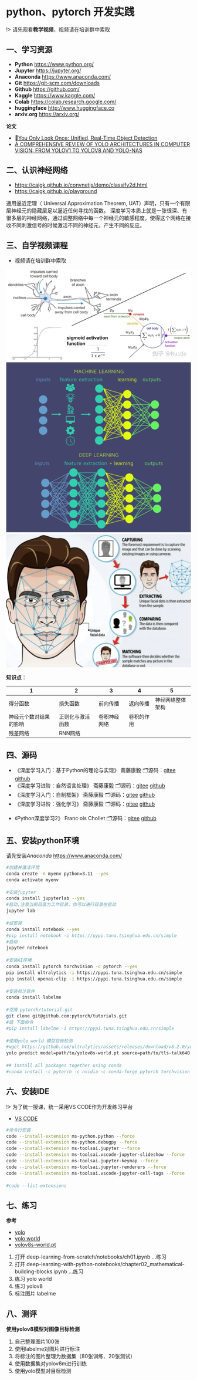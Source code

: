 # python、pytorch 开发实践

!> 请先观看**教学视频**，视频请在培训群中索取

## 一、学习资源

* **Python** <https://www.python.org/>
* **Jupyter** <https://jupyter.org/>
* **Anaconda** <https://www.anaconda.com/>
* **Git** <https://git-scm.com/downloads>
* **Github** <https://github.com/>
* **Kaggle** <https://www.kaggle.com/>
* **Colab**  <https://colab.research.google.com/>
* **huggingface** <http://www.huggingface.co>
* **arxiv.org** <https://arxiv.org/>

**论文**

* 🌷[You Only Look Once: Unified, Real-Time Object Detection](papers/arxiv.org.abs.1506.02640v5.pdf ':ignore')
* [A COMPREHENSIVE REVIEW OF YOLO ARCHITECTURES IN COMPUTER VISION: FROM YOLOV1 TO YOLOV8 AND YOLO-NAS](papers/arxiv.org.pdf.2304.00501v7.pdf ':ignore')

## 二、认识神经网络

* <https://caigk.github.io/convnetjs/demo/classify2d.html>
* <https://caigk.github.io/playground>

通用逼近定理（ Universal Approximation Theorem, UAT）声明，只有一个有限层神经元的隐藏层足以逼近任何寻找的函数。
深度学习本质上就是一张很深、有很多层的神经网络，通过调整网络中每一个神经元的敏感程度，使得这个网络在接收不同刺激信号的时候激活不同的神经元，产生不同的反应。

## 三、自学视频课程

* 视频请在培训群中索取

![神经元](images/nn.png)
![ml vs dl](images/ml_dl.png ':size=400')
![face](images/face.png ':size=400')

**知识点**：

| 1 | 2 | 3 | 4 | 5 |
| --- | ----------- | ----------- | ----------- | ----------- |
| 得分函数 | 损失函数 | 前向传播 | 返向传播 | 神经网络整体架构 |
| 神经元个数对结果的影响 | 正则化与激活函数 | 卷积神经网络 | 卷积的作用 |  |
| 残差网络 | RNN网络 |  |  |  |

## 四、源码

* 《深度学习入门：基于Python的理论与实现》 斋藤康毅 🗂️源码：[gitee](https://gitee.com/mirrors_oreilly-japan/deep-learning-from-scratch)  [github](https://github.com/oreilly-japan/deep-learning-from-scratch)
* 《深度学习进阶：自然语言处理》 斋藤康毅 🗂️源码：[gitee](https://gitee.com/mirrors_oreilly-japan/deep-learning-from-scratch-2)  [github](https://github.com/oreilly-japan/deep-learning-from-scratch-2)
* 《深度学习入门：自制框架》 斋藤康毅 🗂️源码：[gitee](https://gitee.com/mirrors_oreilly-japan/deep-learning-from-scratch-3)  [github](https://github.com/oreilly-japan/deep-learning-from-scratch-3)
* 《深度学习进阶：强化学习》 斋藤康毅 🗂️源码：[gitee](https://gitee.com/caigk/deep-learning-from-scratch-4)  [github](https://github.com/oreilly-japan/deep-learning-from-scratch-4)
<!-- * 《深度学习：生成神经网格》 斋藤康毅 🗂️源码：[gitee](https://gitee.com/mirrors_oreilly-japan/deep-learning-from-scratch-5)  [github]( https://github.com/oreilly-japan/deep-learning-from-scratch-5) -->
* 《Python深度学习2》 Franc·ois Chollet 🗂️源码：[gitee](https://gitee.com/caigk/deep-learning-with-python-notebooks)  [github](https://github.com/caigk/deep-learning-with-python-notebooks)

## 五、安装python环境

请先安装*Anaconda* https://www.anaconda.com/

```bash
#创建并激活环境
conda create -n myenv python=3.11 --yes
conda activate myenv

#安装jupyter
conda install jupyterlab --yes
#启动,注意当前目录为工作目录，你可以进行目录在启动
jupyter lab

#或安装
conda install notebook --yes
#pip install notebook -i https://pypi.tuna.tsinghua.edu.cn/simple
#启动
jupyter notebook

#安装AI环境
conda install pytorch torchvision -c pytorch --yes
pip install ultralytics -i https://pypi.tuna.tsinghua.edu.cn/simple
pip install openai-clip -i https://pypi.tuna.tsinghua.edu.cn/simple

#安装标注软件
conda install labelme

#克隆 pytorch/tutorial.git
git clone git@github.com:pytorch/tutorials.git
#或 下面命令
#pip install labelme -i https://pypi.tuna.tsinghua.edu.cn/simple

#使用yolo world 模型目标检测
#wget https://github.com/ultralytics/assets/releases/download/v8.2.0/yolov8s-world.pt
yolo predict model=path/to/yolov8s-world.pt source=path/to/tls-talk640.jpg imgsz=640

## Install all packages together using conda
#conda install -c pytorch -c nvidia -c conda-forge pytorch torchvision pytorch-cuda=11.8 ultralytics


```

## 六、安装IDE

!> 为了统一授课，统一采用VS CODE作为开发练习平台

* [VS CODE](https://code.visualstudio.com/)

```bash
#命令行安装
code --install-extension ms-python.python --force
code --install-extension ms-python.debugpy --force
code --install-extension ms-toolsai.jupyter --force
code --install-extension ms-toolsai.vscode-jupyter-slideshow --force
code --install-extension ms-toolsai.jupyter-keymap --force
code --install-extension ms-toolsai.jupyter-renderers --force
code --install-extension ms-toolsai.vscode-jupyter-cell-tags --force

#code --list-extensions
```

## 七、练习

**参考**

* [yolo](https://docs.ultralytics.com/models/)
* [yolo world](https://docs.ultralytics.com/models/yolo-world/)
* [yolov8s-world.pt](https://github.com/ultralytics/assets/releases/download/v8.2.0/yolov8s-world.pt)

1. 打开 deep-learning-from-scratch/notebooks/ch01.ipynb ...练习
1. 打开 deep-learning-with-python-notebooks/chapter02_mathematical-building-blocks.ipynb ...练习
1. 练习 yolo world
1. 练习 yolov8
1. 标注图片 labelme

## 八、测评

**使用yolov8模型对图像目标检测**

1. 自己整理图片100张
2. 使用labelme对图片进行标注
3. 将标注的图片整理为数据集（80张训练、20张测试）
4. 使用数据集对yolov8m进行训练
5. 使用yolo模型对目标检测
